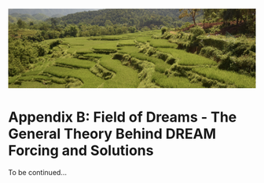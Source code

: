 ![appendixB](./img/appendix_B.png)
# Appendix B: Field of Dreams - The General Theory Behind DREAM Forcing and Solutions


To be continued...